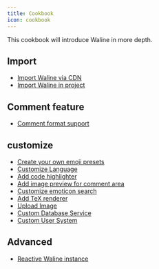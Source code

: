 ```yaml
---
title: Cookbook
icon: cookbook
---
```


This cookbook will introduce Waline in more depth.

<!-- more -->

## Import

- [Import Waline via CDN](./import/cdn.md)
- [Import Waline in project](./import/project.md)

## Comment feature

- [Comment format support](syntax.md)

## customize

- [Create your own emoji presets](./customize/emoji.md)
- [Customize Language](./customize/locale.md)
- [Add code highlighter](./customize/highlighter.md)
- [Add image preview for comment area](./customize/image-preview.md)
- [Customize emoticon search](./customize/search.md)
- [Add TeX renderer](./customize/tex-renderer.md)
- [Upload Image](./customize/upload-image.md)
- [Custom Database Service](./customize/database.md)
- [Custom User System](./customize/userdb.md)

## Advanced

- [Reactive Waline instance](reactivity.md)
